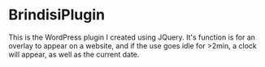 # BrindisiPlugin
This is the WordPress plugin I created using JQuery. It's function is for an overlay to appear on a website, and if the use goes idle for >2min, a clock will appear, as well as the current date.
